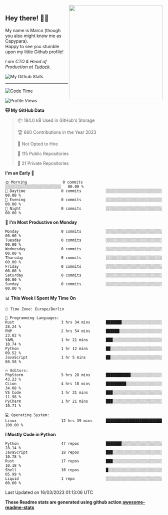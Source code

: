 <img src="https://capypara.de/para_logo.png?a=13" align="right" width="300">

## Hey there! 👋🙃
My name is Marco (though you also might know me as Capypara).  
Happy to see you stumble upon my little Github profile!

*I am CTO & Head of Production at <a href="http://tudock.de">Tudock</a>.*


![My Github Stats](https://github-readme-stats.vercel.app/api?username=theCapypara&show_icons=true&title_color=8ea106&text_color=ffffff&icon_color=8ea106&bg_color=2F343F&hide_border=1)

---
<!--START_SECTION:waka-->
![Code Time](http://img.shields.io/badge/Code%20Time-2%2C238%20hrs%2049%20mins-blue)

![Profile Views](http://img.shields.io/badge/Profile%20Views-2-blue)

**🐱 My GitHub Data** 

> 📦 184.0 kB Used in GitHub's Storage 
 > 
> 🏆 660 Contributions in the Year 2023
 > 
> 🚫 Not Opted to Hire
 > 
> 📜 115 Public Repositories 
 > 
> 🔑 21 Private Repositories 
 > 
**I'm an Early 🐤** 

```text
🌞 Morning                0 commits           ░░░░░░░░░░░░░░░░░░░░░░░░░   00.00 % 
🌆 Daytime                0 commits           ░░░░░░░░░░░░░░░░░░░░░░░░░   00.00 % 
🌃 Evening                0 commits           ░░░░░░░░░░░░░░░░░░░░░░░░░   00.00 % 
🌙 Night                  0 commits           ░░░░░░░░░░░░░░░░░░░░░░░░░   00.00 % 
```
📅 **I'm Most Productive on Monday** 

```text
Monday                   0 commits           ░░░░░░░░░░░░░░░░░░░░░░░░░   00.00 % 
Tuesday                  0 commits           ░░░░░░░░░░░░░░░░░░░░░░░░░   00.00 % 
Wednesday                0 commits           ░░░░░░░░░░░░░░░░░░░░░░░░░   00.00 % 
Thursday                 0 commits           ░░░░░░░░░░░░░░░░░░░░░░░░░   00.00 % 
Friday                   0 commits           ░░░░░░░░░░░░░░░░░░░░░░░░░   00.00 % 
Saturday                 0 commits           ░░░░░░░░░░░░░░░░░░░░░░░░░   00.00 % 
Sunday                   0 commits           ░░░░░░░░░░░░░░░░░░░░░░░░░   00.00 % 
```


📊 **This Week I Spent My Time On** 

```text
🕑︎ Time Zone: Europe/Berlin

💬 Programming Languages: 
Rust                     3 hrs 34 mins       ███████░░░░░░░░░░░░░░░░░░   28.24 % 
PHP                      2 hrs 54 mins       ██████░░░░░░░░░░░░░░░░░░░   23.02 % 
YAML                     1 hr 21 mins        ███░░░░░░░░░░░░░░░░░░░░░░   10.74 % 
Python                   1 hr 12 mins        ██░░░░░░░░░░░░░░░░░░░░░░░   09.52 % 
JavaScript               1 hr 5 mins         ██░░░░░░░░░░░░░░░░░░░░░░░   08.58 % 

🔥 Editors: 
PhpStorm                 5 hrs 28 mins       ███████████░░░░░░░░░░░░░░   43.23 % 
CLion                    4 hrs 18 mins       █████████░░░░░░░░░░░░░░░░   34.08 % 
VS Code                  1 hr 31 mins        ███░░░░░░░░░░░░░░░░░░░░░░   11.98 % 
PyCharm                  1 hr 21 mins        ███░░░░░░░░░░░░░░░░░░░░░░   10.71 % 

💻 Operating System: 
Linux                    12 hrs 39 mins      █████████████████████████   100.00 % 
```

**I Mostly Code in Python** 

```text
Python                   47 repos            ███████░░░░░░░░░░░░░░░░░░   28.14 % 
JavaScript               18 repos            ███░░░░░░░░░░░░░░░░░░░░░░   10.78 % 
Rust                     17 repos            ███░░░░░░░░░░░░░░░░░░░░░░   10.18 % 
Shell                    10 repos            █░░░░░░░░░░░░░░░░░░░░░░░░   05.99 % 
Liquid                   1 repo              ░░░░░░░░░░░░░░░░░░░░░░░░░   00.60 % 
```




 Last Updated on 16/03/2023 01:13:06 UTC
<!--END_SECTION:waka-->

**These Readme stats are generated using github action [awesome-readme-stats](https://github.com/anmol098/waka-readme-stats)**
